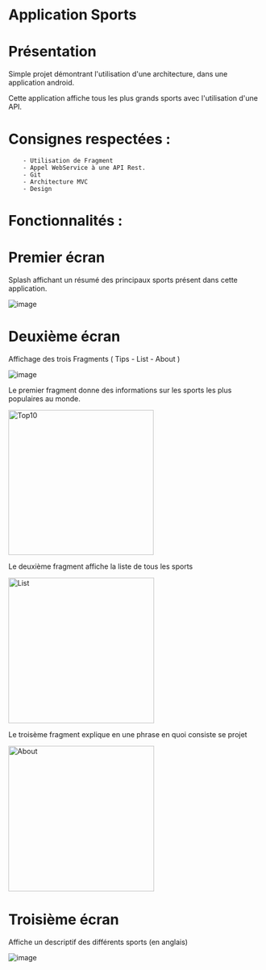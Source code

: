 # Application Sports

# Présentation

Simple projet démontrant l'utilisation d'une architecture, dans une application android.

Cette application affiche tous les plus grands sports avec l'utilisation d'une API.

# Consignes respectées :
        - Utilisation de Fragment
        - Appel WebService à une API Rest.
        - Git
        - Architecture MVC
        - Design

            
# Fonctionnalités :
# Premier écran

Splash affichant un résumé des principaux sports présent dans cette application.

![image](https://user-images.githubusercontent.com/46956121/54956824-4a5c0280-4f51-11e9-9ceb-4326aa36f10c.png)


# Deuxième écran

Affichage des trois Fragments ( Tips - List - About ) 

![image](https://user-images.githubusercontent.com/46956121/54956562-8c387900-4f50-11e9-8826-fc4d4a07028b.png)

Le premier fragment donne des informations sur les sports les plus populaires au monde.

<img width="288" alt="Top10" src="https://user-images.githubusercontent.com/46956121/70868258-32189180-1f7f-11ea-8f8a-420c82cc5931.png">

Le deuxième fragment affiche la liste de tous les sports

<img width="289" alt="List" src="https://user-images.githubusercontent.com/46956121/70868219-cf26fa80-1f7e-11ea-9b97-012d208bd3e3.png">

Le troisème fragment explique en une phrase en quoi consiste se projet

<img width="289" alt="About" src="https://user-images.githubusercontent.com/46956121/70868264-465c8e80-1f7f-11ea-9018-18e20074a897.png">


# Troisième écran

Affiche un descriptif des différents sports (en anglais)

![image](https://user-images.githubusercontent.com/46956121/54956752-1254bf80-4f51-11e9-8cb3-2088ecf6c488.png)

